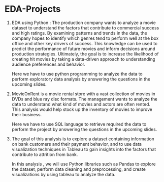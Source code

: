 # EDA-Projects
1. EDA using Python : The production company wants to analyze a movie dataset to understand the factors that contribute to commercial success and high ratings.
By examining patterns and trends in the data, the company hopes to identify which genres tend to perform well at the box office and other key drivers of success.
This knowledge can be used to predict the performance of future movies and inform decisions around production strategies. Ultimately, the goal is to increase the
likelihood of creating hit movies by taking a data-driven approach to understanding audience preferences and behavior.


   Here we have to use python programming to analyze the data to perform exploratory data analysis by answering the questions in the upcoming slides.

2. MovieOnRent is a movie rental store with a vast collection of movies in DVDs and blue ray disc formats. The management wants to analyze the data to understand
 what kind of movies and actors are often rented. This analysis would help stock up the inventory of movies to improve their business.

   Here we have to use SQL language to retrieve required the data to perform the project by answering the questions in the upcoming slides.

4. The goal of this analysis is to explore a dataset containing information on bank customers and their payment behavior, and to use data visualization techniques
 in Tableau to gain insights into the factors that contribute to attrition from bank.

   In this analysis , we will use Python libraries such as Pandas to explore the dataset, perform data cleaning and preprocessing, and create visualizations by 
   using tableau to analyze the data.
